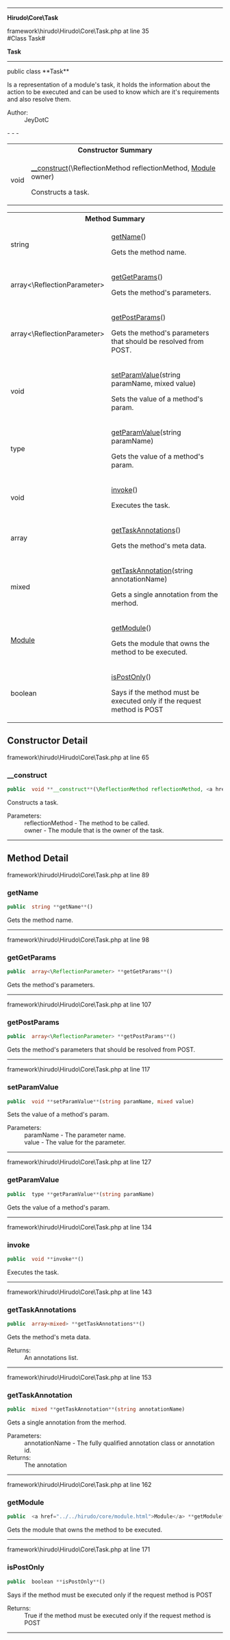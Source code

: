 - - -

**Hirudo\Core\Task**
<div class="location">framework\hirudo\Hirudo\Core\Task.php at line 35</div>
#Class Task#

**Task**


- - -

<p class="signature">public  class **Task**</p>

<div class="comment" id="overview_description"><p>Is a representation of a module's task, it holds the information about the action
to be executed and can be used to know which are it's requirements and also
resolve them.</p></div>

<dl>
<dt>Author:</dt>
<dd>JeyDotC</dd>
</dl>
- - -

<table id="summary_constructor">
<tr><th colspan="2">Constructor Summary</th></tr>
<tr>
<td class="type"> void</td>
<td class="description"><p class="name"><a href="#__construct">__construct</a>(\ReflectionMethod reflectionMethod, <a href="../../hirudo/core/module.html">Module</a> owner)</p><p class="description">Constructs a task.</p></td>
</tr>
</table>

<table id="summary_method">
<tr><th colspan="2">Method Summary</th></tr>
<tr>
<td class="type"> string</td>
<td class="description"><p class="name"><a href="#getName">getName</a>()</p><p class="description">Gets the method name.</p></td>
</tr>
<tr>
<td class="type"> array<\ReflectionParameter></td>
<td class="description"><p class="name"><a href="#getGetParams">getGetParams</a>()</p><p class="description">Gets the method's parameters.</p></td>
</tr>
<tr>
<td class="type"> array<\ReflectionParameter></td>
<td class="description"><p class="name"><a href="#getPostParams">getPostParams</a>()</p><p class="description">Gets the method's parameters that should be resolved from POST.</p></td>
</tr>
<tr>
<td class="type"> void</td>
<td class="description"><p class="name"><a href="#setParamValue">setParamValue</a>(string paramName, mixed value)</p><p class="description">Sets the value of a method's param.</p></td>
</tr>
<tr>
<td class="type"> type</td>
<td class="description"><p class="name"><a href="#getParamValue">getParamValue</a>(string paramName)</p><p class="description">Gets the value of a method's param.</p></td>
</tr>
<tr>
<td class="type"> void</td>
<td class="description"><p class="name"><a href="#invoke">invoke</a>()</p><p class="description">Executes the task.</p></td>
</tr>
<tr>
<td class="type"> array<mixed></td>
<td class="description"><p class="name"><a href="#getTaskAnnotations">getTaskAnnotations</a>()</p><p class="description">Gets the method's meta data.</p></td>
</tr>
<tr>
<td class="type"> mixed</td>
<td class="description"><p class="name"><a href="#getTaskAnnotation">getTaskAnnotation</a>(string annotationName)</p><p class="description">Gets a single annotation from the merhod.</p></td>
</tr>
<tr>
<td class="type"> <a href="../../hirudo/core/module.html">Module</a></td>
<td class="description"><p class="name"><a href="#getModule">getModule</a>()</p><p class="description">Gets the module that owns the method to be executed.</p></td>
</tr>
<tr>
<td class="type"> boolean</td>
<td class="description"><p class="name"><a href="#isPostOnly">isPostOnly</a>()</p><p class="description">Says if the method must be executed only if the request method is POST</p></td>
</tr>
</table>

<h2 id="detail_method">Constructor Detail</h2>
<div class="location">framework\hirudo\Hirudo\Core\Task.php at line 65</div>
<h3 id="__construct()">__construct</h3>

```php
public  void **__construct**(\ReflectionMethod reflectionMethod, <a href="../../hirudo/core/module.html">Module</a> owner)
```
<div class="details">
<p>Constructs a task.</p><dl>
<dt>Parameters:</dt>
<dd>reflectionMethod - The method to be called.</dd>
<dd>owner - The module that is the owner of the task.</dd>
</dl>
</div>

- - -

<h2 id="detail_method">Method Detail</h2>
<div class="location">framework\hirudo\Hirudo\Core\Task.php at line 89</div>
<h3 id="getName()">getName</h3>

```php
public  string **getName**()
```
<div class="details">
<p>Gets the method name.</p></div>

- - -

<div class="location">framework\hirudo\Hirudo\Core\Task.php at line 98</div>
<h3 id="getGetParams()">getGetParams</h3>

```php
public  array<\ReflectionParameter> **getGetParams**()
```
<div class="details">
<p>Gets the method's parameters.</p></div>

- - -

<div class="location">framework\hirudo\Hirudo\Core\Task.php at line 107</div>
<h3 id="getPostParams()">getPostParams</h3>

```php
public  array<\ReflectionParameter> **getPostParams**()
```
<div class="details">
<p>Gets the method's parameters that should be resolved from POST.</p></div>

- - -

<div class="location">framework\hirudo\Hirudo\Core\Task.php at line 117</div>
<h3 id="setParamValue()">setParamValue</h3>

```php
public  void **setParamValue**(string paramName, mixed value)
```
<div class="details">
<p>Sets the value of a method's param.</p><dl>
<dt>Parameters:</dt>
<dd>paramName - The parameter name.</dd>
<dd>value - The value for the parameter.</dd>
</dl>
</div>

- - -

<div class="location">framework\hirudo\Hirudo\Core\Task.php at line 127</div>
<h3 id="getParamValue()">getParamValue</h3>

```php
public  type **getParamValue**(string paramName)
```
<div class="details">
<p>Gets the value of a method's param.</p></div>

- - -

<div class="location">framework\hirudo\Hirudo\Core\Task.php at line 134</div>
<h3 id="invoke()">invoke</h3>

```php
public  void **invoke**()
```
<div class="details">
<p>Executes the task.</p></div>

- - -

<div class="location">framework\hirudo\Hirudo\Core\Task.php at line 143</div>
<h3 id="getTaskAnnotations()">getTaskAnnotations</h3>

```php
public  array<mixed> **getTaskAnnotations**()
```
<div class="details">
<p>Gets the method's meta data.</p><dl>
<dt>Returns:</dt>
<dd>An annotations list.</dd>
</dl>
</div>

- - -

<div class="location">framework\hirudo\Hirudo\Core\Task.php at line 153</div>
<h3 id="getTaskAnnotation()">getTaskAnnotation</h3>

```php
public  mixed **getTaskAnnotation**(string annotationName)
```
<div class="details">
<p>Gets a single annotation from the merhod.</p><dl>
<dt>Parameters:</dt>
<dd>annotationName - The fully qualified annotation class or annotation id.</dd>
<dt>Returns:</dt>
<dd>The annotation</dd>
</dl>
</div>

- - -

<div class="location">framework\hirudo\Hirudo\Core\Task.php at line 162</div>
<h3 id="getModule()">getModule</h3>

```php
public  <a href="../../hirudo/core/module.html">Module</a> **getModule**()
```
<div class="details">
<p>Gets the module that owns the method to be executed.</p></div>

- - -

<div class="location">framework\hirudo\Hirudo\Core\Task.php at line 171</div>
<h3 id="isPostOnly()">isPostOnly</h3>

```php
public  boolean **isPostOnly**()
```
<div class="details">
<p>Says if the method must be executed only if the request method is POST</p><dl>
<dt>Returns:</dt>
<dd>True if the method must be executed only if the request method is POST</dd>
</dl>
</div>

- - -

